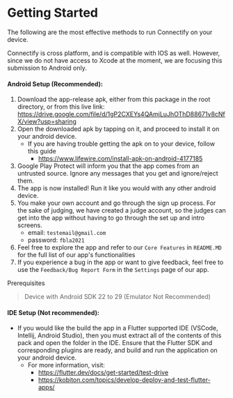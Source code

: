 # Getting Started
The following are the most effective methods to run Connectify on your device.

Connectify is cross platform, and is compatible with IOS as well. However, since we do not have access to Xcode at the moment, we are focusing this submission to Android only.


#### Android Setup (Recommended):
1. Download the app-release apk, either from this package in the root directory, or from this live link: https://drive.google.com/file/d/1gP2CXEYs4QAmjLuJhOThD88671v8cNfX/view?usp=sharing
2. Open the downloaded apk by tapping on it, and proceed to install it on your android device.
   - If you are having trouble getting the apk on to your device, follow this guide 
        - https://www.lifewire.com/install-apk-on-android-4177185
3. Google Play Protect will inform you that the app comes from an untrusted source. Ignore any messages that you get and ignore/reject them.
4. The app is now installed! Run it like you would with any other android device.
5. You make your own account and go through the sign up process. For the sake of judging, we have created a judge account, so the judges can get into the app without having to go through the set up and intro screens.
   * email: `testemail@gmail.com`
   * password: `fbla2021`
6. Feel free to explore the app and refer to our `Core Features` in `README.MD` for the full list of our app's functionalities
7. If you experience a bug in the app or want to give feedback, feel free to use the `Feedback/Bug Report Form`  in the `Settings` page of our app.


Prerequisites
> Device with Android SDK 22 to 29 (Emulator Not Recommended)

#### IDE Setup (Not recommended):
- If you would like the build the app in a Flutter supported IDE (VSCode, Intellij, Android Studio), then you must extract all of the contents of this pack and open the folder in the IDE. Ensure that the Flutter SDK and corresponding plugins are ready, and build and run the application on your android device. 
   - For more information, visit:
      - https://flutter.dev/docs/get-started/test-drive
      - https://kobiton.com/topics/develop-deploy-and-test-flutter-apps/
